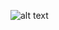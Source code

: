 


![alt text](https://raw.githubusercontent.com/vetalissa/simple_calculator/4cbbfc1328ba6d4b7fdd0d148df796d6277f7a9b/calcul.png)
